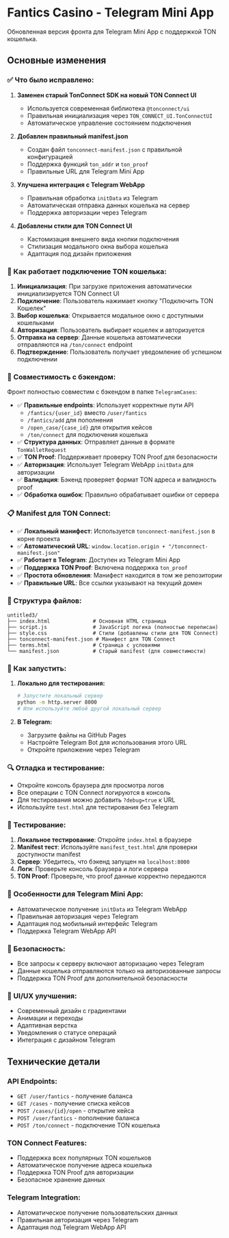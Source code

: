 # Fantics Casino - Telegram Mini App

Обновленная версия фронта для Telegram Mini App с поддержкой TON кошелька.

## Основные изменения

### ✅ Что было исправлено:

1. **Заменен старый TonConnect SDK на новый TON Connect UI**
   - Используется современная библиотека `@tonconnect/ui`
   - Правильная инициализация через `TON_CONNECT_UI.TonConnectUI`
   - Автоматическое управление состоянием подключения

2. **Добавлен правильный manifest.json**
   - Создан файл `tonconnect-manifest.json` с правильной конфигурацией
   - Поддержка функций `ton_addr` и `ton_proof`
   - Правильные URL для Telegram Mini App

3. **Улучшена интеграция с Telegram WebApp**
   - Правильная обработка `initData` из Telegram
   - Автоматическая отправка данных кошелька на сервер
   - Поддержка авторизации через Telegram

4. **Добавлены стили для TON Connect UI**
   - Кастомизация внешнего вида кнопки подключения
   - Стилизация модального окна выбора кошелька
   - Адаптация под дизайн приложения

### 🔧 Как работает подключение TON кошелька:

1. **Инициализация**: При загрузке приложения автоматически инициализируется TON Connect UI
2. **Подключение**: Пользователь нажимает кнопку "Подключить TON Кошелек"
3. **Выбор кошелька**: Открывается модальное окно с доступными кошельками
4. **Авторизация**: Пользователь выбирает кошелек и авторизуется
5. **Отправка на сервер**: Данные кошелька автоматически отправляются на `/ton/connect` endpoint
6. **Подтверждение**: Пользователь получает уведомление об успешном подключении

### 🔐 Совместимость с бэкендом:

Фронт полностью совместим с бэкендом в папке `TelegramCases`:

- ✅ **Правильные endpoints**: Использует корректные пути API
  - `/fantics/{user_id}` вместо `/user/fantics`
  - `/fantics/add` для пополнения
  - `/open_case/{case_id}` для открытия кейсов
  - `/ton/connect` для подключения кошелька
- ✅ **Структура данных**: Отправляет данные в формате `TonWalletRequest`
- ✅ **TON Proof**: Поддерживает проверку TON Proof для безопасности
- ✅ **Авторизация**: Использует Telegram WebApp `initData` для авторизации
- ✅ **Валидация**: Бэкенд проверяет формат TON адреса и валидность proof
- ✅ **Обработка ошибок**: Правильно обрабатывает ошибки от сервера

### 📋 Manifest для TON Connect:

- ✅ **Локальный манифест**: Используется `tonconnect-manifest.json` в корне проекта
- ✅ **Автоматический URL**: `window.location.origin + "/tonconnect-manifest.json"`
- ✅ **Работает в Telegram**: Доступен из Telegram Mini App
- ✅ **Поддержка TON Proof**: Включена поддержка `ton_proof`
- ✅ **Простота обновления**: Манифест находится в том же репозитории
- ✅ **Правильные URL**: Все ссылки указывают на текущий домен

### 📁 Структура файлов:

```
untitled3/
├── index.html              # Основная HTML страница
├── script.js               # JavaScript логика (полностью переписан)
├── style.css               # Стили (добавлены стили для TON Connect)
├── tonconnect-manifest.json # Манифест для TON Connect
├── terms.html              # Страница с условиями
└── manifest.json           # Старый manifest (для совместимости)
```

### 🚀 Как запустить:

1. **Локально для тестирования:**
   ```bash
   # Запустите локальный сервер
   python -m http.server 8000
   # Или используйте любой другой локальный сервер
   ```

2. **В Telegram:**
   - Загрузите файлы на GitHub Pages
   - Настройте Telegram Bot для использования этого URL
   - Откройте приложение через Telegram

### 🔍 Отладка и тестирование:

- Откройте консоль браузера для просмотра логов
- Все операции с TON Connect логируются в консоль
- Для тестирования можно добавить `?debug=true` к URL
- Используйте `test.html` для тестирования без Telegram

### 🧪 Тестирование:

1. **Локальное тестирование**: Откройте `index.html` в браузере
2. **Manifest тест**: Используйте `manifest_test.html` для проверки доступности manifest
3. **Сервер**: Убедитесь, что бэкенд запущен на `localhost:8000`
4. **Логи**: Проверьте консоль браузера и логи сервера
5. **TON Proof**: Проверьте, что proof данные корректно передаются

### 📱 Особенности для Telegram Mini App:

- Автоматическое получение `initData` из Telegram WebApp
- Правильная авторизация через Telegram
- Адаптация под мобильный интерфейс Telegram
- Поддержка Telegram WebApp API

### 🔐 Безопасность:

- Все запросы к серверу включают авторизацию через Telegram
- Данные кошелька отправляются только на авторизованные запросы
- Поддержка TON Proof для дополнительной безопасности

### 🎨 UI/UX улучшения:

- Современный дизайн с градиентами
- Анимации и переходы
- Адаптивная верстка
- Уведомления о статусе операций
- Интеграция с дизайном Telegram

## Технические детали

### API Endpoints:
- `GET /user/fantics` - получение баланса
- `GET /cases` - получение списка кейсов
- `POST /cases/{id}/open` - открытие кейса
- `POST /user/fantics` - пополнение баланса
- `POST /ton/connect` - подключение TON кошелька

### TON Connect Features:
- Поддержка всех популярных TON кошельков
- Автоматическое получение адреса кошелька
- Поддержка TON Proof для авторизации
- Безопасное хранение данных

### Telegram Integration:
- Автоматическое получение пользовательских данных
- Правильная авторизация через Telegram
- Адаптация под Telegram WebApp API 